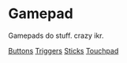 # Gamepad

Gamepads do stuff. crazy ikr.

<seealso>
    <category ref="gp">
        <a href="Buttons.md">Buttons</a>
        <a href="Triggers.md">Triggers</a>
        <a href="Sticks.md">Sticks</a>
        <a href="Touchpad.md">Touchpad</a>
    </category>
</seealso>